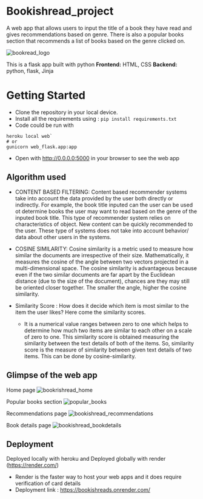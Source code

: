 # Bookishread_project
A web app that allows users to input the title of a book they have read and gives recommendations based on genre. There is also a popular books section that recommends a list of books based on the genre clicked on.


![bookread_logo](https://github.com/Nnenna-udefi/bookishread_project/assets/68693000/8046bafa-d8f4-4a06-bc7f-0dce357c87a5)


This is a flask app built with python
**Frontend:** HTML, CSS
**Backend:** python, flask, Jinja

# Getting Started
- Clone the repository in your local device.
- Install all the requirements using : ```pip install requirements.txt```
- Code could be run with
```
heroku local web`
# or
gunicorn web_flask.app:app
```
- Open with http://0.0.0.0:5000 in your browser to see the web app
## Algorithm used
- CONTENT BASED FILTERING: Content based recommender systems take into account the data provided by the user both directly or indirectly. For example, the book title inputed can the user can be used ot determine books the user may want to read based on the genre of the inputed book title. This type of recommender system relies on characteristics of object. New content can be quickly recommended to the user. These type of systems does not take into account behavior/ data about other users in the systems.

- COSINE SIMILARITY: Cosine similarity is a metric used to measure how similar the documents are irrespective of their size. Mathematically, it measures the cosine of the angle between two vectors projected in a multi-dimensional space. The cosine similarity is advantageous because even if the two similar documents are far apart by the Euclidean distance (due to the size of the document), chances are they may still be oriented closer together. The smaller the angle, higher the cosine similarity.

- Similarity Score : How does it decide which item is most similar to the item the user likes? Here come the similarity scores.

  - It is a numerical value ranges between zero to one which helps to determine how much two items are similar to each other on a scale of zero to one. This similarity score is obtained measuring the similarity between the text details of both of the items. So, similarity score is the measure of similarity between given text details of two items. This can be done by cosine-similarity.
 
## Glimpse of the web app
Home page ![bookrishread_home](https://github.com/Nnenna-udefi/bookishread_project/assets/68693000/65ec14b2-6411-4179-a071-bc2075ab3d13)

Popular books section ![popular_books](https://github.com/Nnenna-udefi/bookishread_project/assets/68693000/c5eb803d-ab5a-42ee-961b-3b69de9a4724)

Recommendations page ![bookishread_recommendations](https://github.com/Nnenna-udefi/bookishread_project/assets/68693000/086fd46a-c905-4bd0-9dae-dc7aecc81eec)

Book details page ![bookishread_bookdetails](https://github.com/Nnenna-udefi/bookishread_project/assets/68693000/6b98f10b-ea5b-4c3c-a071-dab99c94916f)

## Deployment
Deployed locally with heroku
and Deployed globally with render (https://render.com/)
- Render is the faster way to host your web apps and it does require verification of card details
- Deployment link : https://bookishreads.onrender.com/
